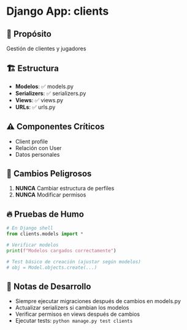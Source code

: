# Django App: clients

## 📁 Propósito
Gestión de clientes y jugadores

## 🏗️ Estructura
- **Modelos**: ✅ models.py
- **Serializers**: ✅ serializers.py  
- **Views**: ✅ views.py
- **URLs**: ✅ urls.py

## ⚠️ Componentes Críticos
- Client profile
- Relación con User
- Datos personales

## 🚨 Cambios Peligrosos
1. **NUNCA** Cambiar estructura de perfiles
1. **NUNCA** Modificar permisos

## 🔥 Pruebas de Humo

```python
# En Django shell
from clients.models import *

# Verificar modelos
print(f"Modelos cargados correctamente")

# Test básico de creación (ajustar según modelos)
# obj = Model.objects.create(...)
```

## 📝 Notas de Desarrollo
- Siempre ejecutar migraciones después de cambios en models.py
- Actualizar serializers si cambian los modelos
- Verificar permisos en views después de cambios
- Ejecutar tests: `python manage.py test clients`
